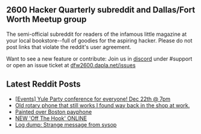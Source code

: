 ## 2600 Hacker Quarterly subreddit and Dallas/Fort Worth Meetup group
The semi-official subreddit for readers of the infamous little magazine at your local bookstore--full of goodies for the aspiring hacker. Please do not post links that violate the reddit's user agreement.

Want to see a new feature or contribute: 
Join us in [discord](https://dfw2600.dapla.net/chat) under #support or open an issue ticket at [dfw2600.dapla.net/issues](https://dfw2600.dapla.net/issues)

## Latest Reddit Posts
<!-- BLOG-POST-LIST:START -->
- [[Events] Yule Party conference for everyone! Dec 22th @ 7pm](https://www.reddit.com/r/2600/comments/rjkdzx/events_yule_party_conference_for_everyone_dec/)
- [Old rotary phone that still works I found way back in the shop at work.](https://www.reddit.com/r/2600/comments/rjc4bc/old_rotary_phone_that_still_works_i_found_way/)
- [Painted over Boston payphone](https://www.reddit.com/r/2600/comments/rhtegf/painted_over_boston_payphone/)
- [NEW 'Off The Hook' ONLINE](https://2600.com/hook/15-12-2021)
- [Log dump: Strange message from sysop](https://www.reddit.com/r/2600/comments/rgrvxk/log_dump_strange_message_from_sysop/)
<!-- BLOG-POST-LIST:END -->
